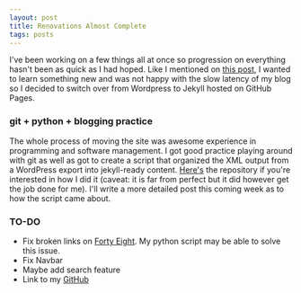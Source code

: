 ```yaml
---
layout: post
title: Renovations Almost Complete
tags: posts 
---
```


I've been working on a few things all at once so progression on everything hasn't been as quick as I had hoped. Like I mentioned on [this post](http://giorgiodelgado.ca/page3/), I wanted to learn something new and was not happy with the slow latency of my blog so I decided to switch over from Wordpress to Jekyll hosted on GitHub Pages. 

### git + python + blogging practice

The whole process of moving the site was awesome experience in programming and software management. I got good practice playing around with git as well as got to create a script that organized the XML output from a WordPress export into jekyll-ready content. <a href="https://github.com/gDelgado14/soup">Here's</a> the repository if you're interested in how I did it (caveat: it is far from perfect but it did however get the job done for me). I'll write a more detailed post this coming week as to how the script came about.

### TO-DO

- Fix broken links on [Forty Eight](http://giorgiodelgado.ca/forty-eight/). My python script may be able to solve this issue. 
- Fix Navbar
- Maybe add search feature
- Link to my [GitHub](https://github.com/gDelgado14)